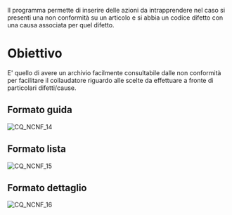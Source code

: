 Il programma permette di inserire delle azioni da intrapprendere nel caso si presenti una non conformità su un articolo e si abbia un codice difetto con una causa associata per quel difetto.
# Obiettivo
E' quello di avere un archivio facilmente consultabile dalle non conformità per facilitare il collaudatore riguardo alle scelte da effettuare a fronte di particolari difetti/cause.

## Formato guida
![CQ_NCNF_14](http://doc.smeup.com/immagini/MBDOC_OGG-P_CQAM45/CQ_NCNF_14.png)
## Formato lista
![CQ_NCNF_15](http://doc.smeup.com/immagini/MBDOC_OGG-P_CQAM45/CQ_NCNF_15.png)
## Formato dettaglio
![CQ_NCNF_16](http://doc.smeup.com/immagini/MBDOC_OGG-P_CQAM45/CQ_NCNF_16.png)